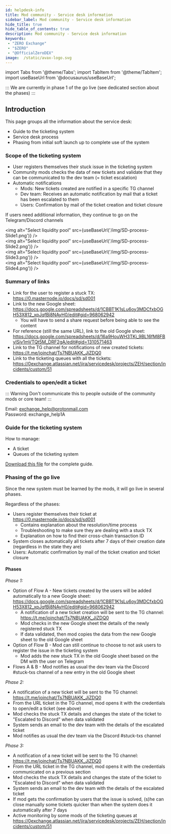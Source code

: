 ```yaml
---
id: helpdesk-info
title: Mod community - Service desk information
sidebar_label: Mod community - Service desk information
hide_title: true
hide_table_of_contents: true
description: Mod community - Service desk information
keywords:
 - "ZERO Exchange"
 - "$ZERO"
 - "@OfficialZeroDEX"
image:  /static/avax-logo.svg
---
```



import Tabs from '@theme/Tabs';
import TabItem from '@theme/TabItem';
import useBaseUrl from '@docusaurus/useBaseUrl';

:::
We are currently in phase 1 of the go live (see dedicated section about the phases)
:::

## Introduction

This page groups all the information about the service desk:
* Guide to the ticketing system
* Service desk process 
* Phasing from initial soft launch up to complete use of the system

### Scope of the ticketing system

* User registers themselves their stuck issue in the ticketing system
* Community mods checks the data of new tickets and validate that they can be communicated to the dev team (= ticket escalation)
* Automatic notifications
  * Mods: New tickets created are notified in a specific TG channel 
  * Dev team: Receives an automatic notification by mail that a ticket has been escalated to them
  * Users: Confirmation by mail of the ticket creation and ticket closure  

If users need additional information, they continue to go on the Telegram/Discord channels

<img alt="Select liquidity pool" src={useBaseUrl('/img/SD-process-Slide1.png')} />  
<img alt="Select liquidity pool" src={useBaseUrl('/img/SD-process-Slide2.png')} />  
<img alt="Select liquidity pool" src={useBaseUrl('/img/SD-process-Slide3.png')} />  
<img alt="Select liquidity pool" src={useBaseUrl('/img/SD-process-Slide4.png')} />  


### Summary of links

* Link for the user to register a stuck TX: https://0.masternode.io/docs/sd/sd001
* Link to the new Google sheet: https://docs.google.com/spreadsheets/d/1CBBT1K1sLu6oy3MDCfxbOGH53X812_xpJqfBj8NAyH0/edit#gid=968062942
    * You will have to send a share request before being able to see the content   
* For reference (still the same URL), link to the old Google sheet: https://docs.google.com/spreadsheets/d/16a9HouWH3TKj_9BL16fM8FBylSiv1mVTQt5M_DRF2gA/edit#gid=1310571463
* Link to the TG channel for notifications of new created tickets: https://t.me/joinchat/Ts7NBUAKK_JiZDQ0 
* Link to the ticketing queues with all the tickets: https://0exchange.atlassian.net/jira/servicedesk/projects/ZEH/section/incidents/custom/51

### Credentials to open/edit a ticket

::: Warning
Don't communicate this to people outside of the community mods or core team!
:::

Email: exchange_help@protonmail.com  
Password: exchange_help1A


### Guide for the ticketing system

How to manage:
* A ticket
* Queues of the ticketing system

[Download this file]() for the complete guide.

### Phasing of the go live

Since the new system must be learned by the mods, it will go live in several phases.

Regardless of the phases:
* Users register themselves their ticket at https://0.masternode.io/docs/sd/sd001 
  * Contains explanation about the resolution/time process
  * Troubleshooting to make sure they are dealing with a stuck TX
  * Explanation on how to find their cross-chain transaction ID
* System closes automatically all tickets after 7 days of their creation date (regardless in the state they are)
* Users: Automatic confirmation by mail of the ticket creation and ticket closure  

#### Phases

_Phase 1:_ 
* Option of Flow A - New tickets created by the users will be added automatically to a new Google sheet: https://docs.google.com/spreadsheets/d/1CBBT1K1sLu6oy3MDCfxbOGH53X812_xpJqfBj8NAyH0/edit#gid=968062942
  * A notification of a new ticket creation will be sent to the TG channel: https://t.me/joinchat/Ts7NBUAKK_JiZDQ0 
  * Mod checks in the new Google sheet the details of the newly registered stuck TX
  * If data validated, then mod copies the data from the new Google sheet to the old Google sheet
* Option of Flow B - Mod can still continue to choose to not ask users to register the issue in the ticketing system 
  * Mod adds the new stuck TX in the old Google sheet based on the DM with the user on Telegram
* Flows A & B - Mod notifies as usual the dev team via the Discord #stuck-txs channel of a new entry in the old Google sheet 

_Phase 2:_
* A notification of a new ticket will be sent to the TG channel: https://t.me/joinchat/Ts7NBUAKK_JiZDQ0 
* From the URL ticket in the TG channel, mod opens it with the credentials to open/edit a ticket (see above)
* Mod checks the stuck TX details and changes the state of the ticket to "Escalated to Discord" when data validated
* System sends an email to the dev team with the details of the escalated ticket
* Mod notifies as usual the dev team via the Discord #stuck-txs channel 

_Phase 3:_
* A notification of a new ticket will be sent to the TG channel: https://t.me/joinchat/Ts7NBUAKK_JiZDQ0 
* From the URL ticket in the TG channel, mod opens it with the credentials communicated on a previous section
* Mod checks the stuck TX details and changes the state of the ticket to "Escalated to Discord" when data validated
* System sends an email to the dev team with the details of the escalated ticket
* If mod gets the confirmation by users that the issue is solved, (s)he can close manually some tickets quicker than when the system does it automatically after 7 days 
* Active monitoring by some mods of the ticketing queues at https://0exchange.atlassian.net/jira/servicedesk/projects/ZEH/section/incidents/custom/51
